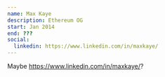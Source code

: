 ```yaml
---
name: Max Kaye
description: Ethereum OG
start: Jan 2014
end: ???
social:
  linkedin: https://www.linkedin.com/in/maxkaye/
---
```


Maybe https://www.linkedin.com/in/maxkaye/?

